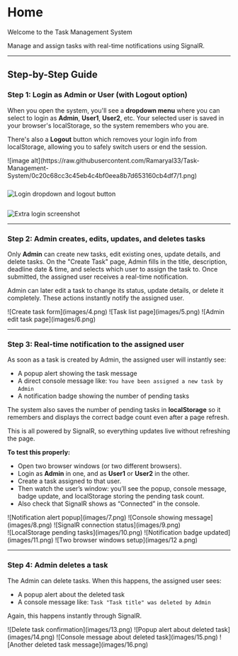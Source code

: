 # Home

Welcome to the Task Management System

Manage and assign tasks with real-time notifications using SignalR.

---

## Step-by-Step Guide

### Step 1: Login as Admin or User (with Logout option)

When you open the system, you'll see a **dropdown menu** where you can select to login as **Admin**, **User1**, **User2**, etc. Your selected user is saved in your browser's localStorage, so the system remembers who you are.

There's also a **Logout** button which removes your login info from localStorage, allowing you to safely switch users or end the session.

<div style="display:flex;gap:10px;flex-wrap:wrap">
  ![image alt](https://raw.githubusercontent.com/Ramaryal33/Task-Management-System/0c20c68cc3c45eb4c4bf0eea8b7d653160cb4df7/1.png)

  ![Login dropdown and logout button](images/2.png)
</div>

![Extra login screenshot](images/3.png)

---

### Step 2: Admin creates, edits, updates, and deletes tasks

Only **Admin** can create new tasks, edit existing ones, update details, and delete tasks. On the "Create Task" page, Admin fills in the title, description, deadline date & time, and selects which user to assign the task to. Once submitted, the assigned user receives a real-time notification.

Admin can later edit a task to change its status, update details, or delete it completely. These actions instantly notify the assigned user.

<div style="display:flex;gap:10px;flex-wrap:wrap">
  ![Create task form](images/4.png)
  ![Task list page](images/5.png)
  ![Admin edit task page](images/6.png)
</div>

---

### Step 3: Real-time notification to the assigned user

As soon as a task is created by Admin, the assigned user will instantly see:

- A popup alert showing the task message
- A direct console message like: `You have been assigned a new task by Admin`
- A notification badge showing the number of pending tasks

The system also saves the number of pending tasks in **localStorage** so it remembers and displays the correct badge count even after a page refresh.

This is all powered by SignalR, so everything updates live without refreshing the page.

**To test this properly:**

- Open two browser windows (or two different browsers).
- Login as **Admin** in one, and as **User1** or **User2** in the other.
- Create a task assigned to that user.
- Then watch the user’s window: you’ll see the popup, console message, badge update, and localStorage storing the pending task count.
- Also check that SignalR shows as “Connected” in the console.

<div style="display:flex;gap:10px;flex-wrap:wrap">
  ![Notification alert popup](images/7.png)
  ![Console showing message](images/8.png)
  ![SignalR connection status](images/9.png)
</div>

<div style="display:flex;gap:10px;flex-wrap:wrap">
  ![LocalStorage pending tasks](images/10.png)
  ![Notification badge updated](images/11.png)
  ![Two browser windows setup](images/12 a.png)
</div>

---

### Step 4: Admin deletes a task

The Admin can delete tasks. When this happens, the assigned user sees:

- A popup alert about the deleted task
- A console message like: `Task "Task title" was deleted by Admin`

Again, this happens instantly through SignalR.

<div style="display:flex;gap:10px;flex-wrap:wrap">
  ![Delete task confirmation](images/13.png)
  ![Popup alert about deleted task](images/14.png)
  ![Console message about deleted task](images/15.png)
  ![Another deleted task message](images/16.png)
</div>
